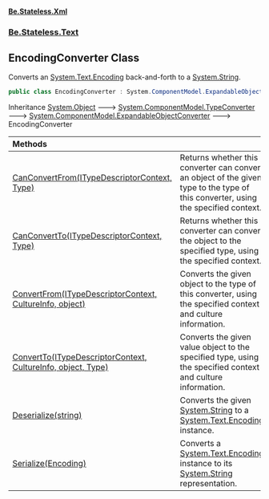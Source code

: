 #### [Be.Stateless.Xml](README.md 'README')
### [Be.Stateless.Text](Be.Stateless.Text.md 'Be.Stateless.Text')

## EncodingConverter Class

Converts an [System.Text.Encoding](https://docs.microsoft.com/en-us/dotnet/api/System.Text.Encoding 'System.Text.Encoding') back-and-forth to a [System.String](https://docs.microsoft.com/en-us/dotnet/api/System.String 'System.String').

```csharp
public class EncodingConverter : System.ComponentModel.ExpandableObjectConverter
```

Inheritance [System.Object](https://docs.microsoft.com/en-us/dotnet/api/System.Object 'System.Object') &#129106; [System.ComponentModel.TypeConverter](https://docs.microsoft.com/en-us/dotnet/api/System.ComponentModel.TypeConverter 'System.ComponentModel.TypeConverter') &#129106; [System.ComponentModel.ExpandableObjectConverter](https://docs.microsoft.com/en-us/dotnet/api/System.ComponentModel.ExpandableObjectConverter 'System.ComponentModel.ExpandableObjectConverter') &#129106; EncodingConverter

| Methods | |
| :--- | :--- |
| [CanConvertFrom(ITypeDescriptorContext, Type)](EncodingConverter.CanConvertFrom(ITypeDescriptorContext,Type).md 'Be.Stateless.Text.EncodingConverter.CanConvertFrom(System.ComponentModel.ITypeDescriptorContext, System.Type)') | Returns whether this converter can convert an object of the given type to the type of this converter, using the specified context. |
| [CanConvertTo(ITypeDescriptorContext, Type)](EncodingConverter.CanConvertTo(ITypeDescriptorContext,Type).md 'Be.Stateless.Text.EncodingConverter.CanConvertTo(System.ComponentModel.ITypeDescriptorContext, System.Type)') | Returns whether this converter can convert the object to the specified type, using the specified context. |
| [ConvertFrom(ITypeDescriptorContext, CultureInfo, object)](EncodingConverter.ConvertFrom(ITypeDescriptorContext,CultureInfo,object).md 'Be.Stateless.Text.EncodingConverter.ConvertFrom(System.ComponentModel.ITypeDescriptorContext, System.Globalization.CultureInfo, object)') | Converts the given object to the type of this converter, using the specified context and culture information. |
| [ConvertTo(ITypeDescriptorContext, CultureInfo, object, Type)](EncodingConverter.ConvertTo(ITypeDescriptorContext,CultureInfo,object,Type).md 'Be.Stateless.Text.EncodingConverter.ConvertTo(System.ComponentModel.ITypeDescriptorContext, System.Globalization.CultureInfo, object, System.Type)') | Converts the given value object to the specified type, using the specified context and culture information. |
| [Deserialize(string)](EncodingConverter.Deserialize(string).md 'Be.Stateless.Text.EncodingConverter.Deserialize(string)') | Converts the given [System.String](https://docs.microsoft.com/en-us/dotnet/api/System.String 'System.String') to a [System.Text.Encoding](https://docs.microsoft.com/en-us/dotnet/api/System.Text.Encoding 'System.Text.Encoding') instance. |
| [Serialize(Encoding)](EncodingConverter.Serialize(Encoding).md 'Be.Stateless.Text.EncodingConverter.Serialize(System.Text.Encoding)') | Converts a [System.Text.Encoding](https://docs.microsoft.com/en-us/dotnet/api/System.Text.Encoding 'System.Text.Encoding') instance to its [System.String](https://docs.microsoft.com/en-us/dotnet/api/System.String 'System.String') representation. |
